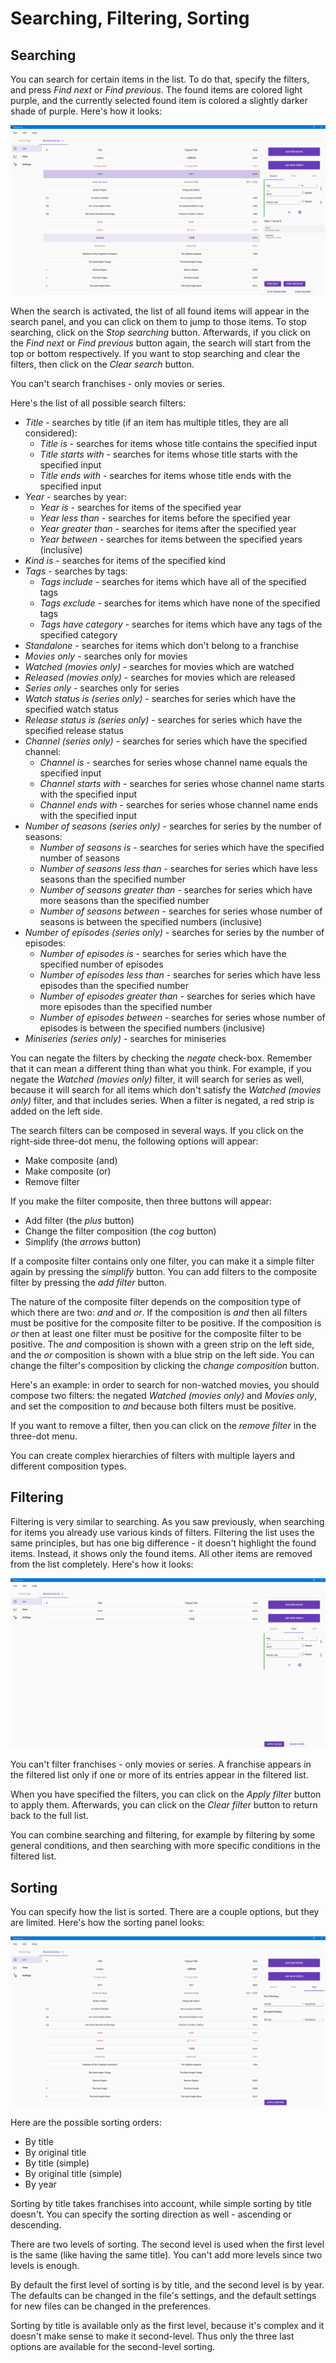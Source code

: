 # Searching, Filtering, Sorting

## Searching

You can search for certain items in the list. To do that, specify the filters, and press _Find next_ or _Find previous_. The found items are colored light purple, and the currently selected found item is colored a slightly darker shade of purple. Here's how it looks:

![](../.gitbook/assets/v0.2-screen-search.png)

When the search is activated, the list of all found items will appear in the search panel, and you can click on them to jump to those items. To stop searching, click on the _Stop searching_ button. Afterwards, if you click on the _Find next_ or _Find previous_ button again, the search will start from the top or bottom respectively. If you want to stop searching and clear the filters, then click on the _Clear search_ button.

You can't search franchises - only movies or series.

Here's the list of all possible search filters:

* _Title_ - searches by title \(if an item has multiple titles, they are all considered\):
  * _Title is_ - searches for items whose title contains the specified input
  * _Title starts with_ - searches for items whose title starts with the specified input
  * _Title ends with_ - searches for items whose title ends with the specified input
* _Year_ - searches by year:
  * _Year is_ - searches for items of the specified year
  * _Year less than_ - searches for items before the specified year
  * _Year greater than_ - searches for items after the specified year
  * _Year between_ - searches for items between the specified years \(inclusive\)
* _Kind is_ - searches for items of the specified kind
* _Tags_ - searches by tags:
  * _Tags include_ - searches for items which have all of the specified tags
  * _Tags exclude_ - searches for items which have none of the specified tags
  * _Tags have category_ - searches for items which have any tags of the specified category
* _Standalone_ - searches for items which don't belong to a franchise
* _Movies only_ - searches only for movies
* _Watched \(movies only\)_ - searches for movies which are watched
* _Released \(movies only\)_ - searches for movies which are released
* _Series only_ - searches only for series
* _Watch status is \(series only\)_ - searches for series which have the specified watch status
* _Release status is \(series only\)_ - searches for series which have the specified release status
* _Channel \(series only\)_ - searches for series which have the specified channel:
  * _Channel is_ - searches for series whose channel name equals the specified input
  * _Channel starts with_ - searches for series whose channel name starts with the specified input
  * _Channel ends with_ - searches for series whose channel name ends with the specified input
* _Number of seasons \(series only\)_ - searches for series by the number of seasons:
  * _Number of seasons is_ - searches for series which have the specified number of seasons
  * _Number of seasons less than_ - searches for series which have less seasons than the specified number
  * _Number of seasons greater than_ - searches for series which have more seasons than the specified number
  * _Number of seasons between_ - searches for series whose number of seasons is between the specified numbers \(inclusive\)
* _Number of episodes \(series only\)_ - searches for series by the number of episodes:
  * _Number of episodes is_ - searches for series which have the specified number of episodes
  * _Number of episodes less than_ - searches for series which have less episodes than the specified number
  * _Number of episodes greater than_ - searches for series which have more episodes than the specified number
  * _Number of episodes between_ - searches for series whose number of episodes is between the specified numbers \(inclusive\)
* _Miniseries \(series only\)_ - searches for miniseries

You can negate the filters by checking the _negate_ check-box. Remember that it can mean a different thing than what you think. For example, if you negate the _Watched \(movies only\)_ filter, it will search for series as well, because it will search for all items which don't satisfy the _Watched \(movies only\)_ filter, and that includes series. When a filter is negated, a red strip is added on the left side.

The search filters can be composed in several ways. If you click on the right-side three-dot menu, the following options will appear:

* Make composite \(and\)
* Make composite \(or\)
* Remove filter

If you make the filter composite, then three buttons will appear:

* Add filter \(the _plus_ button\)
* Change the filter composition \(the _cog_ button\)
* Simplify \(the _arrows_ button\)

If a composite filter contains only one filter, you can make it a simple filter again by pressing the _simplify_ button. You can add filters to the composite filter by pressing the _add filter_ button.

The nature of the composite filter depends on the composition type of which there are two: _and_ and _or_. If the composition is _and_ then all filters must be positive for the composite filter to be positive. If the composition is _or_ then at least one filter must be positive for the composite filter to be positive. The _and_ composition is shown with a green strip on the left side, and the _or_ composition is shown with a blue strip on the left side. You can change the filter's composition by clicking the _change composition_ button.

Here's an example: in order to search for non-watched movies, you should compose two filters: the negated _Watched \(movies only\)_ and _Movies only_, and set the composition to _and_ because both filters must be positive.

If you want to remove a filter, then you can click on the _remove filter_ in the three-dot menu.

You can create complex hierarchies of filters with multiple layers and different composition types.

## Filtering

Filtering is very similar to searching. As you saw previously, when searching for items you already use various kinds of filters. Filtering the list uses the same principles, but has one big difference - it doesn't highlight the found items. Instead, it shows only the found items. All other items are removed from the list completely. Here's how it looks:

![](../.gitbook/assets/v0.2-screen-filter.png)

You can't filter franchises - only movies or series. A franchise appears in the filtered list only if one or more of its entries appear in the filtered list.

When you have specified the filters, you can click on the _Apply filter_ button to apply them. Afterwards, you can click on the _Clear filter_ button to return back to the full list.

You can combine searching and filtering, for example by filtering by some general conditions, and then searching with more specific conditions in the filtered list.

## Sorting

You can specify how the list is sorted. There are a couple options, but they are limited. Here's how the sorting panel looks:

![](../.gitbook/assets/v0.2-screen-sort.png)

Here are the possible sorting orders:

* By title
* By original title
* By title \(simple\)
* By original title \(simple\)
* By year

Sorting by title takes franchises into account, while simple sorting by title doesn't. You can specify the sorting direction as well - ascending or descending.

There are two levels of sorting. The second level is used when the first level is the same \(like having the same title\). You can't add more levels since two levels is enough.

By default the first level of sorting is by title, and the second level is by year. The defaults can be changed in the file's settings, and the default settings for new files can be changed in the preferences.

Sorting by title is available only as the first level, because it's complex and it doesn't make sense to make it second-level. Thus only the three last options are available for the second-level sorting.


